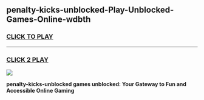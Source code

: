 
## penalty-kicks-unblocked-Play-Unblocked-Games-Online-wdbth
<h3>
<a href="https://premium76.site?title=penalty-kicks-unblocked&ref=25A">CLICK TO PLAY</a></h3>
<hr>

<h3>
<a href="https://premium76.site?title=penalty-kicks-unblocked&ref=25A">CLICK 2 PLAY</a>
  
</h3>

<a href="https://premium76.site?title=penalty-kicks-unblocked&ref=25A"><img src="https://clearcache.store/games.png"></a>


**penalty-kicks-unblocked games unblocked: Your Gateway to Fun and Accessible Online Gaming**
